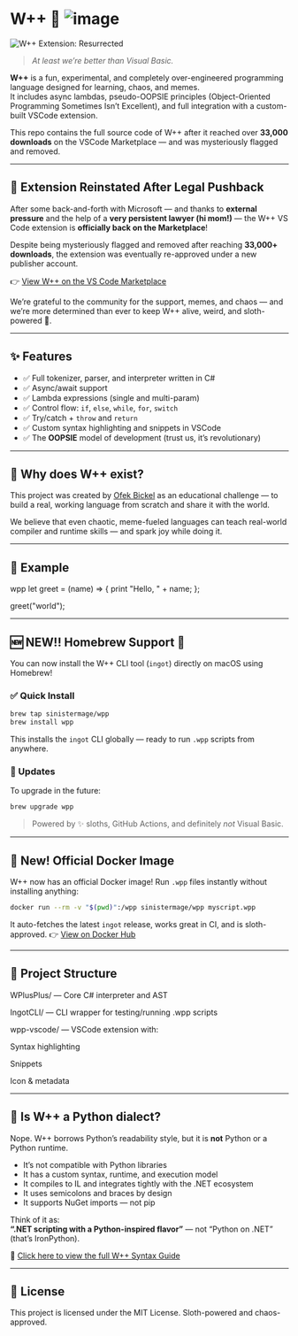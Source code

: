 # W++ 🦥  ![image](https://github.com/user-attachments/assets/e55dc88e-7ef0-4aa6-8d3e-fbb77c9aac08)
![W++ Extension: Resurrected](https://img.shields.io/badge/W%2B%2B%20Extension-Resurrected-informational?style=flat-square&color=purple&logo=github&logoColor=white)

> *At least we’re better than Visual Basic.*

**W++** is a fun, experimental, and completely over-engineered programming language designed for learning, chaos, and memes.  
It includes async lambdas, pseudo-OOPSIE principles (Object-Oriented Programming Sometimes Isn’t Excellent), and full integration with a custom-built VSCode extension.

This repo contains the full source code of W++ after it reached over **33,000 downloads** on the VSCode Marketplace — and was mysteriously flagged and removed.

---



## 📰 Extension Reinstated After Legal Pushback

After some back-and-forth with Microsoft — and thanks to **external pressure** and the help of a **very persistent lawyer (hi mom!)** — the W++ VS Code extension is **officially back on the Marketplace**!

Despite being mysteriously flagged and removed after reaching **33,000+ downloads**, the extension was eventually re-approved under a new publisher account.

👉 [View W++ on the VS Code Marketplace](https://marketplace.visualstudio.com/items?itemName=wlothIndustries.wplusplus)

We’re grateful to the community for the support, memes, and chaos — and we’re more determined than ever to keep W++ alive, weird, and sloth-powered 🦥.

---

## ✨ Features

- ✅ Full tokenizer, parser, and interpreter written in C#
- ✅ Async/await support
- ✅ Lambda expressions (single and multi-param)
- ✅ Control flow: `if`, `else`, `while`, `for`, `switch`
- ✅ Try/catch + `throw` and `return`
- ✅ Custom syntax highlighting and snippets in VSCode
- ✅ The **OOPSIE** model of development (trust us, it’s revolutionary)

---

## 🧠 Why does W++ exist?

This project was created by [Ofek Bickel](https://github.com/sinisterMage) as an educational challenge — to build a real, working language from scratch and share it with the world.

We believe that even chaotic, meme-fueled languages can teach real-world compiler and runtime skills — and spark joy while doing it.


---

## 🧪 Example

wpp
let greet = (name) => {
    print "Hello, " + name;
};

greet("world");

---

## 🆕 NEW!! Homebrew Support 🍺

You can now install the W++ CLI tool (`ingot`) directly on macOS using Homebrew!

### ✅ Quick Install

```bash
brew tap sinistermage/wpp
brew install wpp
```

This installs the `ingot` CLI globally — ready to run `.wpp` scripts from anywhere.

### 🔄 Updates

To upgrade in the future:

```bash
brew upgrade wpp
```

> Powered by ✨ sloths, GitHub Actions, and definitely *not* Visual Basic.


---


## 🐳 New! Official Docker Image

W++ now has an official Docker image!
Run `.wpp` files instantly without installing anything:

```bash
docker run --rm -v "$(pwd)":/wpp sinistermage/wpp myscript.wpp
```

It auto-fetches the latest `ingot` release, works great in CI, and is sloth-approved.
👉 [View on Docker Hub](https://hub.docker.com/r/sinistermage/wpp)

---

## 📁 Project Structure

WPlusPlus/ — Core C# interpreter and AST

IngotCLI/ — CLI wrapper for testing/running .wpp scripts

wpp-vscode/ — VSCode extension with:

Syntax highlighting

Snippets

Icon & metadata

---

## 🤔 Is W++ a Python dialect?

Nope. W++ borrows Python’s readability style, but it is **not** Python or a Python runtime.

- It’s not compatible with Python libraries
- It has a custom syntax, runtime, and execution model
- It compiles to IL and integrates tightly with the .NET ecosystem
- It uses semicolons and braces by design
- It supports NuGet imports — not pip

Think of it as:  
**“.NET scripting with a Python-inspired flavor”** — not “Python on .NET” (that’s IronPython).

📘 [Click here to view the full W++ Syntax Guide](https://github.com/sinisterMage/WPlusPlus/blob/master/SYNTAX.md)


---

## 📜 License

This project is licensed under the MIT License.
Sloth-powered and chaos-approved.








